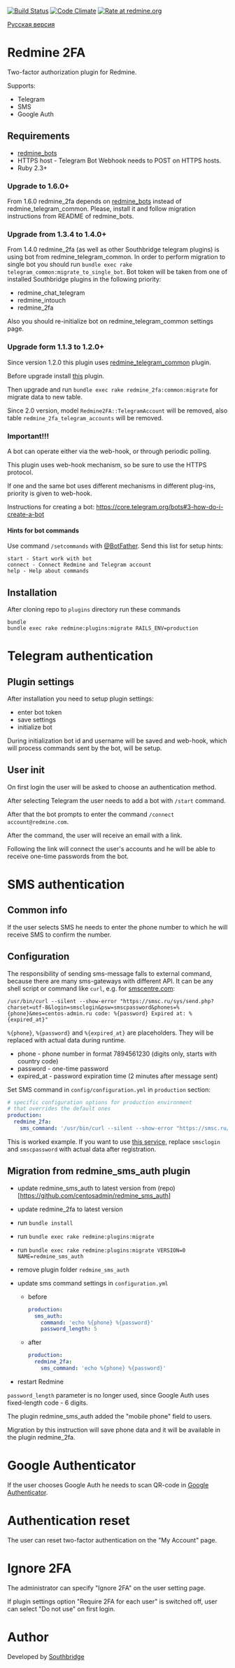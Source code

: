 [![Build Status](https://travis-ci.org/centosadmin/redmine_2fa.svg?branch=master)](https://travis-ci.org/centosadmin/redmine_2fa) [![Code Climate](https://codeclimate.com/github/centosadmin/redmine_2fa/badges/gpa.svg)](https://codeclimate.com/github/centosadmin/redmine_2fa)
[![Rate at redmine.org](http://img.shields.io/badge/rate%20at-redmine.org-blue.svg?style=flat)](http://www.redmine.org/plugins/redmine_2fa)

[Русская версия](https://github.com/centosadmin/redmine_2fa/blob/master/README.ru.md)

# Redmine 2FA

Two-factor authorization plugin for Redmine.

Supports:

- Telegram
- SMS
- Google Auth

## Requirements

- [redmine_bots](https://github.com/centosadmin/redmine_bots)
- HTTPS host - Telegram Bot Webhook needs to POST on HTTPS hosts.
- Ruby 2.3+

### Upgrade to 1.6.0+

From 1.6.0 redmine_2fa depends on [redmine_bots](https://github.com/centosadmin/redmine_bots) instead of redmine_telegram_common.
Please, install it and follow migration instructions from README of redmine_bots.

### Upgrade from 1.3.4 to 1.4.0+

From 1.4.0 redmine_2fa (as well as other Southbridge telegram plugins) is using bot from redmine_telegram_common.
In order to perform migration to single bot you should run `bundle exec rake telegram_common:migrate_to_single_bot`.
Bot token will be taken from one of installed Southbridge plugins in the following priority:

* redmine_chat_telegram
* redmine_intouch
* redmine_2fa

Also you should re-initialize bot on redmine_telegram_common settings page.

### Upgrade form 1.1.3 to 1.2.0+

Since version 1.2.0 this plugin uses [redmine_telegram_common](https://github.com/centosadmin/redmine_telegram_common) plugin.

Before upgrade install [this](https://github.com/centosadmin/redmine_telegram_common) plugin.

Then upgrade and run `bundle exec rake redmine_2fa:common:migrate` for migrate data to new table.

Since 2.0 version, model `Redmine2FA::TelegramAccount` will be removed, also table `redmine_2fa_telegram_accounts` will be removed.

### Important!!!

A bot can operate either via the web-hook, or through periodic polling.

This plugin uses web-hook mechanism, so be sure to use the HTTPS protocol.

If one and the same bot uses different mechanisms in different plug-ins, priority is given to web-hook.

Instructions for creating a bot: <https://core.telegram.org/bots#3-how-do-i-create-a-bot>

#### Hints for bot commands

Use command `/setcommands` with [@BotFather](https://telegram.me/botfather). Send this list for setup hints:

```
start - Start work with bot
connect - Connect Redmine and Telegram account
help - Help about commands
```

## Installation

After cloning repo to `plugins` directory run these commands

```
bundle
bundle exec rake redmine:plugins:migrate RAILS_ENV=production
```

# Telegram authentication

## Plugin settings

After installation you need to setup plugin settings:

- enter bot token
- save settings
- initialize bot

During initialization bot id and username will be saved and web-hook, which will process commands sent by the bot, will be setup.

## User init

On first login the user will be asked to choose an authentication method.

After selecting Telegram the user needs to add a bot with `/start` command.

After that the bot prompts to enter the command `/connect account@redmine.com`.

After the command, the user will receive an email with a link.

Following the link will connect the user's accounts and he will be able to receive one-time passwords from the bot.

# SMS authentication

## Common info

If the user selects SMS he needs to enter the phone number to which he will receive SMS to confirm the number.

## Configuration

The responsibility of sending sms-message falls to external command, because there are many sms-gateways with different API. It can be any shell script or command like `curl`, e.g. for [smscentre.com](http://smscentre.com/reg/?AD306203):

```
/usr/bin/curl --silent --show-error "https://smsc.ru/sys/send.php?charset=utf-8&login=smsclogin&psw=smscpassword&phones=%{phone}&mes=centos-admin.ru code: %{password} Expired at: %{expired_at}"
```

`%{phone}`, `%{password}` and `%{expired_at}` are placeholders. They will be replaced with actual data during runtime.

- phone - phone number in format 7894561230 (digits only, starts with country code)
- password - one-time password
- expired_at - password expiration time (2 minutes after message sent)

Set SMS command in `config/configuration.yml` in `production` section:

```yaml
# specific configuration options for production environment
# that overrides the default ones
production:
  redmine_2fa:
    sms_command: '/usr/bin/curl --silent --show-error "https://smsc.ru/sys/send.php?charset=utf-8&login=smsclogin&psw=smscpassword&phones=%{phone}&mes=centos-admin.ru code: %{password} Expired at: %{expired_at}"'
```

This is worked example. If you want to use [this service](http://smscentre.com/reg/?AD306203), replace `smsclogin` and `smscpassword` with actual data after registration.

## Migration from redmine_sms_auth plugin

- update redmine_sms_auth to latest version from (repo)[<https://github.com/centosadmin/redmine_sms_auth>]
- update redmine_2fa to latest version
- run `bundle install`
- run `bundle exec rake redmine:plugins:migrate`
- run `bundle exec rake redmine:plugins:migrate VERSION=0 NAME=redmine_sms_auth`
- remove plugin folder `redmine_sms_auth`
- update sms command settings in `configuration.yml`

  - before

    ```yaml
    production:
      sms_auth:
        command: 'echo %{phone} %{password}'
        password_length: 5
    ```

  - after

    ```yaml
    production:
      redmine_2fa:
        sms_command: 'echo %{phone} %{password}'
    ```

- restart Redmine

`password_length` parameter is no longer used, since Google Auth uses fixed-length code - 6 digits.

The plugin redmine_sms_auth added the "mobile phone" field to users.

Migration by this instruction will save phone data and it will be available in the plugin redmine_2fa.

# Google Authenticator

If the user chooses Google Auth he needs to scan QR-code in [Google Authenticator](https://support.google.com/accounts/answer/1066447).

# Authentication reset

The user can reset two-factor authentication on the "My Account" page.

# Ignore 2FA

The administrator can specify "Ignore 2FA" on the user setting page.

If plugin settings option "Require 2FA for each user" is switched off, user can select "Do not use" on first login.

# Author

Developed by [Southbridge](https://southbridge.io)
